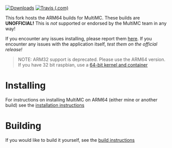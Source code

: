 [![Downloads](https://img.shields.io/github/downloads/JJTech0130/MultiMC5/total?style=for-the-badge)](https://github.com/JJTech0130/MultiMC5/releases/latest) [![Travis (.com)](https://img.shields.io/travis/com/JJTech0130/MultiMC5?style=for-the-badge)](https://travis-ci.com/JJTech0130/MultiMC5)

This fork hosts the ARM64 builds for MultiMC. These builds are **UNOFFICIAL!** This is *not* supported or endorsed by the MultiMC team in any way!

If you encounter any issues installing, please report them [here](https://github.com/JJTech0130/MultiMC5/issues). If you encounter any issues with the application itself, *test them on the official release!*

> NOTE: ARM32 support is deprecated. Please use the ARM64 version. If you have 32 bit raspbian, use a [64-bit kernel and container](https://www.raspberrypi.org/forums/viewtopic.php?t=232415)

# Installing
For instructions on installing MultiMC on ARM64 (either mine or another build) see the [installation instructions](install)
# Building
If you would like to build it yourself, see the [build instructions](build)
